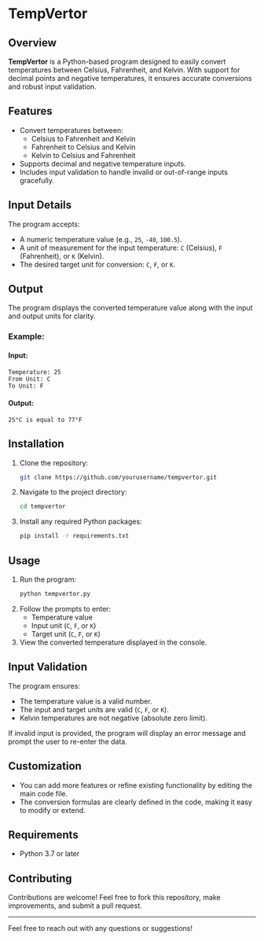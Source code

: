 # TempVertor

## Overview

**TempVertor** is a Python-based program designed to easily convert temperatures between Celsius, Fahrenheit, and Kelvin. With support for decimal points and negative temperatures, it ensures accurate conversions and robust input validation.

## Features

- Convert temperatures between:
  - Celsius to Fahrenheit and Kelvin
  - Fahrenheit to Celsius and Kelvin
  - Kelvin to Celsius and Fahrenheit
- Supports decimal and negative temperature inputs.
- Includes input validation to handle invalid or out-of-range inputs gracefully.

## Input Details

The program accepts:

- A numeric temperature value (e.g., `25`, `-40`, `100.5`).
- A unit of measurement for the input temperature: `C` (Celsius), `F` (Fahrenheit), or `K` (Kelvin).
- The desired target unit for conversion: `C`, `F`, or `K`.

## Output

The program displays the converted temperature value along with the input and output units for clarity.

### Example:

#### Input:
```
Temperature: 25
From Unit: C
To Unit: F
```

#### Output:
```
25°C is equal to 77°F
```

## Installation

1. Clone the repository:
   ```bash
   git clone https://github.com/yourusername/tempvertor.git
   ```
2. Navigate to the project directory:
   ```bash
   cd tempvertor
   ```
3. Install any required Python packages:
   ```bash
   pip install -r requirements.txt
   ```

## Usage

1. Run the program:
   ```bash
   python tempvertor.py
   ```
2. Follow the prompts to enter:
   - Temperature value
   - Input unit (`C`, `F`, or `K`)
   - Target unit (`C`, `F`, or `K`)
3. View the converted temperature displayed in the console.

## Input Validation

The program ensures:

- The temperature value is a valid number.
- The input and target units are valid (`C`, `F`, or `K`).
- Kelvin temperatures are not negative (absolute zero limit).

If invalid input is provided, the program will display an error message and prompt the user to re-enter the data.

## Customization

- You can add more features or refine existing functionality by editing the main code file.
- The conversion formulas are clearly defined in the code, making it easy to modify or extend.

## Requirements

- Python 3.7 or later

## Contributing

Contributions are welcome! Feel free to fork this repository, make improvements, and submit a pull request.

---

Feel free to reach out with any questions or suggestions!
